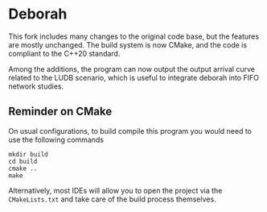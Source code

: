 # Deborah

This fork includes many changes to the original code base, but the features are mostly unchanged.
The build system is now CMake, and the code is compliant to the C++20 standard.

Among the additions, the program can now output the output arrival curve related to the LUDB scenario, which is useful to integrate deborah into FIFO network studies.

## Reminder on CMake

On usual configurations, to build compile this program you would need to use the following commands

```
mkdir build
cd build
cmake ..
make
```

Alternatively, most IDEs will allow you to open the project via the `CMakeLists.txt` and take care of the build process themselves.